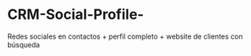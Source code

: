 # CRM-Social-Profile-
Redes sociales en contactos + perfil completo + website de clientes con búsqueda
